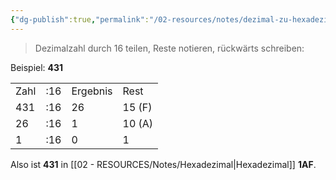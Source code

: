 ```yaml
---
{"dg-publish":true,"permalink":"/02-resources/notes/dezimal-zu-hexadezimal/","tags":["mathe/hexadezimal"],"noteIcon":"","updated":"2025-08-26T16:35:03.000+02:00"}
---
```


>Dezimalzahl durch 16 teilen, Reste notieren, rückwärts schreiben:

Beispiel: **431**

|   |   |   |   |
|---|---|---|---|
|Zahl|:16|Ergebnis|Rest|
|431|:16|26|15 (F)|
|26|:16|1|10 (A)|
|1|:16|0|1|

Also ist **431** in [[02 - RESOURCES/Notes/Hexadezimal\|Hexadezimal]] **1AF**.
